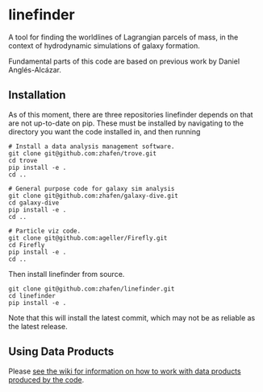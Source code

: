 # linefinder
A tool for finding the worldlines of Lagrangian parcels of mass, in the context of hydrodynamic simulations of galaxy formation.

Fundamental parts of this code are based on previous work by Daniel Anglés-Alcázar.

## Installation

As of this moment, there are three repositories linefinder depends on that are not up-to-date on pip.
These must be installed by navigating to the directory you want the code installed in, and then running
```
# Install a data analysis management software.
git clone git@github.com:zhafen/trove.git
cd trove
pip install -e .
cd ..

# General purpose code for galaxy sim analysis
git clone git@github.com:zhafen/galaxy-dive.git
cd galaxy-dive
pip install -e .
cd ..

# Particle viz code.
git clone git@github.com:ageller/Firefly.git
cd Firefly
pip install -e .
cd ..
```

Then install linefinder from source.
```
git clone git@github.com:zhafen/linefinder.git
cd linefinder
pip install -e .
```

Note that this will install the latest commit, which may not be as reliable as the latest release.

## Using Data Products

Please [see the wiki for information on how to work with data products produced by the code](https://github.com/zhafen/linefinder/wiki).
